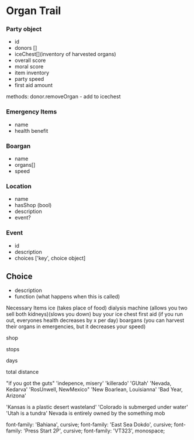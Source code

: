 # Organ Trail

### Party object
- id 
- donors []
- iceChest[](inventory of harvested organs)
- overall score
- moral score
- item inventory
- party speed
- first aid amount

<!-- ### ice chest -->


methods:
donor.removeOrgan - add to icechest
<!-- 
### Donor Object
- organs [](intact, harvestable organs)
- health 
- name -->

<!-- ### Organ Objext
- name
- int value ($value)
- health value -->

### Emergency Items
- name
- health benefit

### Boargan
- name
- organs[]
- speed

### Location
 - name
 - hasShop (bool)
 - description
 - event?

 ### Event
 - id
 - description
 - choices ['key', choice object]

 ## Choice
 - description
 - function (what happens when this is called)



Necessary Items
ice (takes place of food)
dialysis machine (allows you two sell both kidneys)(slows you down)
buy your ice chest
first aid (if you run out, everyones health decreases by x per day)
boargans (you can harvest their organs in emergencies, but it decreases your speed)

shop

stops

days

total distance


"if you got the guts"
'indepence, misery'
'killerado'
'GUtah'
'Nevada, Kedarva'
'RosUnwell, NewMexico"
'New Boarlean, Louisianna'
'Bad Year, Arizona'

'Kansas is a plastic desert wasteland'
'Colorado is submerged under water'
'Utah is a tundra'
Nevada is entirely owned by the something mob

font-family: 'Bahiana', cursive;
font-family: 'East Sea Dokdo', cursive;
font-family: 'Press Start 2P', cursive;
font-family: 'VT323', monospace;